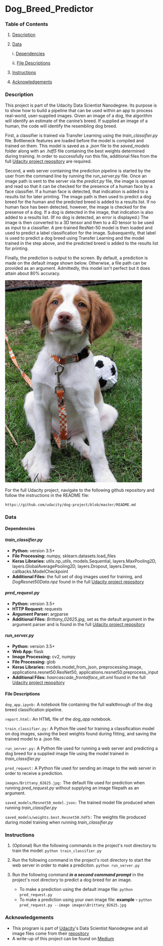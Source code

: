 # Dog_Breed_Predictor
[//]: # (Image References)

[image1]: /images/Brittany_02625.jpg "Default Image"

### Table of Contents
1. [Description](#description)

2. [Data](#data)

    i. [Dependencies](#dependencies)
        
    ii. [File Descriptions](#files)
        
3. [Instructions](#instructions)

4. [Acknowledgements](#acknowledgements)


### Description <a name="description"></a>

This project is part of the Udacity Data Scientist Nanodegree. Its purpose is to show how to build a pipeline that can be used within an app to process real-world, user-supplied images.  Given an image of a dog, the algorithm will identify an estimate of the canine’s breed.  If supplied an image of a human, the code will identify the resembling dog breed.

First, a classifier is trained via Transfer Learning using the *train_classifier.py* file. Bottleneck features are loaded before the model is compiled and trained on them. This model is saved as a *.json* file to the *saved_models* folder along with an *.hdf5* file containing the best weights determined during training. In order to successfully run this file, additional files from the full [Udacity project repository](https://github.com/udacity/dog-project/) are required.

Second, a web server containing the prediction pipeline is started by the user from the command line by running the *run_server.py* file. Once an image path is sent to the server via the *predict.py* file, the image is opened and read so that it can be checked for the presence of a human face by a face classifier. If a human face is detected, that indication is added to a results list for later printing. The image path is then used to predict a dog breed for the human and the predicted breed is added to a results list. If no human face has been detected, however, the image is checked for the presense of a dog. If a dog is detected in the image, that indication is also added to a results list. (If no dog is detected, an error is displayed.) The image is then converted to a 3D tensor and then to a 4D tensor to be used as input to a classifier. A pre-trained ResNet-50 model is then loaded and used to predict a label classification for the image. Subsequently, that label is used to predict a dog breed using Transfer Learning and the model trained in the step above, and the predicted breed is added to the results list for printing.

Finally, the prediction is output to the screen. By default, a prediction is made on the default image shown below. Otherwise, a file path can be provided as an argument. Admittedly, this model isn't perfect but it does attain about 80% accuracy.

![Default Image][image1]

For the full Udacity project, navigate to the following github repository and follow the instructions in the README file:
```	
https://github.com/udacity/dog-project/blob/master/README.md
```
### Data <a name="data"></a>

#### Dependencies <a name="dependencies"></a>
  #### *train_classifier.py*
  * **Python:** version 3.5+
  * **File Processing:** numpy, sklearn.datasets.load_files
  * **Keras Libraries:** utils.np_utils, models.Sequential, layers.MaxPooling2D, layers.GlobalAveragePooling2D, layers.Dropout, layers.Dense, callbacks.ModelCheckpoint
  * **Additional Files:** the full set of dog images used for training, and *DogResnet50Data.npz* found in the full [Udacity project repository](https://github.com/udacity/dog-project/)

#### *pred_request.py*
  * **Python:** version 3.5+
  * **HTTP Request:** requests
  * **Argument Parser:** argparse
  * **Additional Files:** *Brittany_02625.jpg*, set as the default argument in the argument parser and is found in the full [Udacity project repository](https://github.com/udacity/dog-project/)

#### *run_server.py*
  * **Python:** version 3.5+
  * **Web App:** flask
  * **Image Processing:** cv2, numpy
  * **File Processing:** glob
  * **Keras Libraries:** models.model_from_json, preprocessing.image, applications.resnet50.ResNet50, applications.resnet50.preprocess_input
  * **Additional Files:** *haarcascade_frontalface_alt.xml* found in the full [Udacity project repository](https://github.com/udacity/dog-project/)


#### File Descriptions <a name="files"></a>
`dog_app.ipynb:` A notebook file containing the full walkthrough of the dog breed classification pipeline.

`report.html:` An HTML file of the *dog_app* notebook.

`train_classifier.py:` A Python file used for training a classification model on dog images, saving the best weights found during fitting, and saving the trained model to a .json file.

`run_server.py:` A Python file used for running a web server and predicting a dog breed for a supplied image file using the model trained in *train_classifier.py*

`pred_request:` A Python file used for sending an image to the web server in order to receive a prediction.

`images/Brittany_02625.jpg:` The default file used for prediction when running *pred_request.py* without supplying an image filepath as an argument.

`saved_models/Resnet50_model.json:` The trained model file produced when running *train_classifier.py*

`saved_models/weights.best.Resnet50.hdf5:` The weights file produced during model training when running *train_classifier.py*


### Instructions <a name="instructions"></a>
1. (Optional) Run the following commands in the project's root directory to train the model: 
	`python train_classifier.py`

2. Run the following command in the project's root directory to start the web server in order to make a prediciton.
	`python run_server.py`

3. Run the following command ***in a second command prompt*** in the project's root directory to predict a dog breed for an image.
	- To make a prediction using the default image file: 
		`python pred_request.py`
	- To make a prediction using your own image file: 
		**example** **-** `python pred_request.py --image images\Brittany_02625.jpg`
		

### Acknowledgements<a name="acknowledgements"></a>
* This program is part of [Udacity](https://www.udacity.com/)'s Data Scientist Nanodegree and all image files come from their [repository](https://github.com/udacity/dog-project/)
* A write-up of this project can be found on [Medium](https://steveellingson.medium.com/do-you-look-like-your-dog-6937b7f71c0f) 
